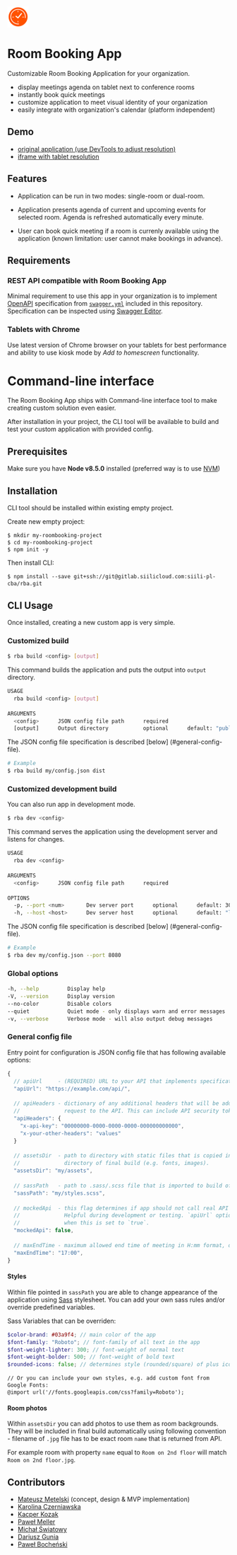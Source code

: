 ![Room Booking App logo](src/img/icon/logo-1x.png)

# Room Booking App

Customizable Room Booking Application for your organization.

* display meetings agenda on tablet next to conference rooms
* instantly book quick meetings
* customize application to meet visual identity of your organization
* easily integrate with organization's calendar (platform independent)

## Demo

* [original application (use DevTools to adjust resolution)](https://siili-room-booking-app.netlify.com/)
* [iframe with tablet resolution](http://quirktools.com/screenfly/#u=http%3A//siili-room-booking-app.netlify.com/&w=800&h=1280&a=23)

## Features

* Application can be run in two modes: single-room or dual-room.

* Application presents agenda of current and upcoming events for selected room. Agenda is refreshed automatically every minute.

* User can book quick meeting if a room is currenly available using the application
  (known limitation: user cannot make bookings in advance).

## Requirements

### REST API compatible with Room Booking App

Minimal requirement to use this app in your organization is to implement
[OpenAPI](https://swagger.io/docs/specification/about/) specification from
[`swagger.yml`](swagger.yml) included in this repository. Specification can be
inspected using [Swagger Editor](https://editor.swagger.io/).

### Tablets with Chrome

Use latest version of Chrome browser on your tablets for best performance and ability
to use kiosk mode by _Add to homescreen_ functionality.

# Command-line interface

The Room Booking App ships with Command-line interface tool to make creating custom solution even easier.

After installation in your project, the CLI tool will be available to build and test your custom
application with provided config.

## Prerequisites

Make sure you have **Node v8.5.0** installed (preferred way is to use
[NVM](https://github.com/creationix/nvm))

## Installation

CLI tool should be installed within existing empty project.

Create new empty project:

```
$ mkdir my-roombooking-project
$ cd my-roombooking-project
$ npm init -y
```

Then install CLI:

```
$ npm install --save git+ssh://git@gitlab.siilicloud.com:siili-pl-cba/rba.git
```

## CLI Usage

Once installed, creating a new custom app is very simple.

### Customized build

```bash
$ rba build <config> [output]
```

This command builds the application and puts the output into `output` directory.

```bash
USAGE
  rba build <config> [output]

ARGUMENTS
  <config>      JSON config file path      required
  [output]      Output directory           optional      default: "public"
```

The JSON config file specification is described [below] (#general-config-file).

```bash
# Example
$ rba build my/config.json dist
```

### Customized development build

You can also run app in development mode.

```bash
$ rba dev <config>
```

This command serves the application using the development server and listens for changes.

```bash
USAGE
  rba dev <config>

ARGUMENTS
  <config>      JSON config file path      required

OPTIONS
  -p, --port <num>       Dev server port      optional      default: 3000
  -h, --host <host>      Dev server host      optional      default: "localhost"
```

The JSON config file specification is described [below] (#general-config-file).

```bash
# Example
$ rba dev my/config.json --port 8080
```

### Global options

```bash
-h, --help         Display help
-V, --version      Display version
--no-color         Disable colors
--quiet            Quiet mode - only displays warn and error messages
-v, --verbose      Verbose mode - will also output debug messages
```

### General config file

Entry point for configuration is JSON config file that has following available options:

```javascript
{
  // apiUrl     - (REQUIRED) URL to your API that implements specification from `swagger.yml`.
  "apiUrl": "https://example.com/api/",

  // apiHeaders - dictionary of any additional headers that will be added to every
  //              request to the API. This can include API security tokens.
  "apiHeaders": {
    "x-api-key": "00000000-0000-0000-0000-000000000000",
    "x-your-other-headers": "values"
  }

  // assetsDir  - path to directory with static files that is copied into `/assets`
  //              directory of final build (e.g. fonts, images).
  "assetsDir": "my/assets",

  // sassPath   - path to .sass/.scss file that is imported to build of final Sass styles.
  "sassPath": "my/styles.scss",

  // mockedApi  - this flag determines if app should not call real API and use fake data.
  //              Helpful during development or testing. `apiUrl` option is not required
  //              when this is set to `true`.
  "mockedApi": false,

  // maxEndTime - maximum allowed end time of meeting in H:mm format, defaults to "23:59"
  "maxEndTime": "17:00",
}
```

#### Styles

Within file pointed in `sassPath` you are able to change appearance of the application using
[Sass](http://sass-lang.com/) stylesheet. You can add your own sass rules and/or override predefined variables.

Sass Variables that can be overriden:
```scss
$color-brand: #03a9f4; // main color of the app
$font-family: "Roboto"; // font-family of all text in the app
$font-weight-lighter: 300; // font-weight of normal text
$font-weight-bolder: 500; // font-weight of bold text
$rounded-icons: false; // determines style (rounded/square) of plus icon
```
```
// Or you can include your own styles, e.g. add custom font from Google Fonts:
@import url('//fonts.googleapis.com/css?family=Roboto');
```

#### Room photos

Within `assetsDir` you can add photos to use them as room backgrounds. They will be included in final
build automatically using following convention - filename of `.jpg` file has to be exact room `name`
that is returned from API.

For example room with property `name` equal to `Room on 2nd floor` will match
`Room on 2nd floor.jpg`.

## Contributors

* [Mateusz Metelski](http://metelski.pl/) (concept, design & MVP implementation)
* [Karolina Czerniawska](https://www.linkedin.com/in/karolina-czerniawska-992b8465/)
* [Kacper Kozak](https://github.com/KacperKozak/)
* [Paweł Meller](https://github.com/pmeller)
* [Michał Światowy](https://github.com/swiatek25)
* [Dariusz Gunia](https://www.linkedin.com/in/dariuszgunia/)
* [Paweł Bocheński](https://pbochenski.pl/)
